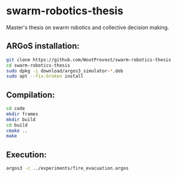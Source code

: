 # swarm-robotics-thesis
Master's thesis on swarm robotics and collective decision making.

## ARGoS installation:
```bash
git clone https://github.com/WoutProvost/swarm-robotics-thesis
cd swarm-robotics-thesis
sudo dpkg -i download/argos3_simulator-*.deb
sudo apt --fix-broken install
```

## Compilation:
```bash
cd code
mkdir frames
mkdir build
cd build
cmake ..
make
```

## Execution:
```bash
argos3 -c ../experiments/fire_evacuation.argos
```